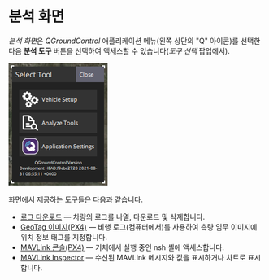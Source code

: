 # 분석 화면

*분석 화면*은 *QGroundControl* 애플리케이션 메뉴(왼쪽 상단의 "Q" 아이콘)를 선택한 다음 **분석 도구** 버튼을 선택하여 액세스할 수 있습니다(*도구 선택* 팝업에서).

![분석 ](../../assets/analyze/menu_analyze_tool.png)

화면에서 제공하는 도구들은 다음과 같습니다.

* [로그 다운로드](../analyze_view/log_download.md) — 차량의 로그를 나열, 다운로드 및 삭제합니다.
* [GeoTag 이미지(PX4)](../analyze_view/geotag_images.md) — 비행 로그(컴퓨터에서)를 사용하여 측량 임무 이미지에 위치 정보 태그를 지정합니다.
* [MAVLink 콘솔(PX4)](../analyze_view/mavlink_console.md) — 기체에서 실행 중인 nsh 셸에 액세스합니다.
* [MAVLink Inspector](../analyze_view/mavlink_inspector.md) — 수신된 MAVLink 메시지와 값을 표시하거나 차트로 표시합니다.